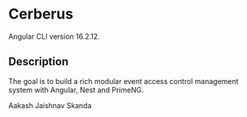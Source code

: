 # Cerberus

Angular CLI version 16.2.12.

## Description

The goal is to build a rich modular event access control management system with Angular, Nest and PrimeNG.

Aakash
Jaishnav
Skanda
